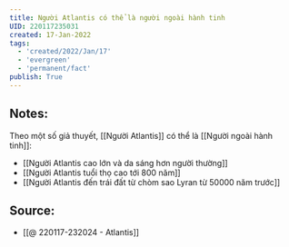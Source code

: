 ```yaml
---
title: Người Atlantis có thể là người ngoài hành tinh
UID: 220117235031
created: 17-Jan-2022
tags:
  - 'created/2022/Jan/17'
  - 'evergreen'
  - 'permanent/fact'
publish: True
---
```

## Notes:
Theo một số giả thuyết,  [[Người Atlantis]] có thể là [[Người ngoài hành tinh]]:

- [[Người Atlantis cao lớn và da sáng hơn người thường]]
- [[Người Atlantis tuổi thọ cao tới 800 năm]]
- [[Người Atlantis đến trái đất từ chòm sao Lyran từ 50000 năm trước]]

## Source:
- [[@ 220117-232024 - Atlantis]]


